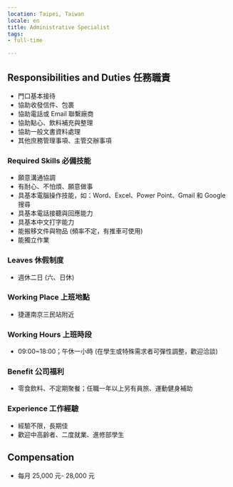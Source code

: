 ```yaml
---
location: Taipei, Taiwan
locale: en
title: Administrative Specialist
tags:
- full-time

---
```

## Responsibilities and Duties 任務職責
* 門口基本接待
* 協助收發信件、包裹
* 協助電話或 Email 聯繫廠商
* 協助點心、飲料補充與整理
* 協助一般文書資料處理
* 其他庶務管理事項、主管交辦事項

### Required Skills 必備技能
* 願意溝通協調
* 有耐心、不怕煩、願意做事
* 具基本電腦操作技能，如：Word、Excel、Power Point、Gmail 和 Google 搜尋
* 具基本電話接聽與回應能力
* 具基本中文打字能力
* 能搬移文件與物品 (頻率不定，有推車可使用)
* 能獨立作業

### Leaves 休假制度

* 週休二日 (六、日休)

### Working Place 上班地點
* 捷運南京三民站附近

### Working Hours 上班時段
* 09:00\~18:00；午休一小時 (在學生或特殊需求者可彈性調整，歡迎洽談)

### Benefit 公司福利
* 零食飲料、不定期聚餐；任職一年以上另有員旅、運動健身補助

### Experience 工作經驗
* 經驗不限，長期佳
* 歡迎中高齡者、二度就業、進修部學生

## Compensation
* 每月 25,000 元- 28,000 元